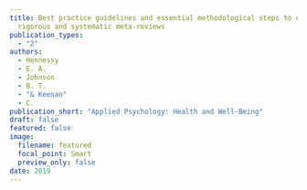 ```yaml
---
title: Best practice guidelines and essential methodological steps to conduct
  rigorous and systematic meta‐reviews
publication_types:
  - "2"
authors:
  - Hennessy
  - E. A.
  - Johnson
  - B. T.
  - "& Keenan"
  - C.
publication_short: "Applied Psychology: Health and Well‐Being"
draft: false
featured: false
image:
  filename: featured
  focal_point: Smart
  preview_only: false
date: 2019
---
```


